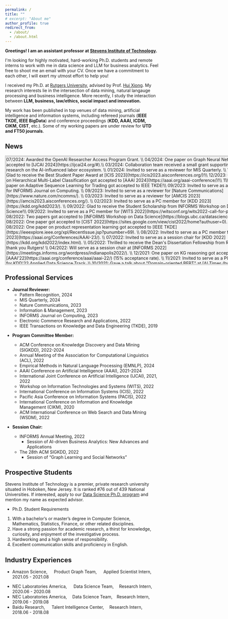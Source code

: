 ```yaml
---
permalink: /
title: ""
# excerpt: "About me"
author_profile: true
redirect_from: 
  - /about/
  - /about.html
---
```

**Greetings! I am an assistant professor at [Stevens Institute of Technology](https://www.stevens.edu/).**

<!-- I'm actively looking for Ph.D. students to work with me in AI-driven business analytics. Feel free to shoot me an email with your CV. Once we have a commitment to each other, I will exert my utmost effort to help you! -->

I'm looking for highly motivated, hard-working Ph.D. students and remote interns to work with me in data science and LLM for business analytics. Feel free to shoot me an email with your CV. Once we have a commitment to each other, I will exert my utmost effort to help you!

I received my Ph.D. at [Rutgers University](https://en.wikipedia.org/wiki/Rutgers_University#Rankings), advised by Prof. [Hui Xiong](https://scholar.google.com.hk/citations?hl=zh-CN&user=cVDF1tkAAAAJ&view_op=list_works&sortby=pubdate).
My research interests lie in the intersection of data mining, natural langauge processing and business intelligence. More recently, I study the interaction between **LLM, business, law/ethics, social impact and innovation.**

<!-- I am interested in two types of research philosophy: (i) empower AI models with human domain knowledge, i.e., leverage domain knowledge to design new AI models for domain sciences (e.g., Talent Analytics and FinTech); (ii) leverage AI to discover new knowledge, i.e., apply machine learning to interpret societal phenomena and derive managerial implications to guide decision-making. -->

<!-- Specifically, my research focuses on **domain knowledge inspired deep representation learning** to fuse diverse knowledge sources (e.g., graph-structured knowledge, text semantic, and formula knowledge, etc) for complex domain adaptation.
My work is primarily related to the following topics,
-  **ML Methodologies:** Graph Representation Learning, Text Representation Learning, Reinforcement Learning.  
-  **Domain Applications:** Career Network Analysis, Employee Turnover Prediction, Venture Capital Portfolio Generation, E-commerce Product Linkage.  -->


My work has been published in top venues of data mining, artificial intelligence and information systems, including refereed journals (**IEEE TKDE, IEEE BigData**) and conference proceedings (**KDD, AAAI, ICDM, CIKM, CIST**, etc.). Some of my working papers are under review for **UTD and FT50 journals**.

<!-- 
My faviorate quote:
"It does not matter how slowly you go as long as you do not stop." - Confucius\\
子曰：“譬如为山，未成一篑，止，吾止也。譬如平地，虽覆一篑，进，吾往也。”  -->

News
----
<!-- <div style="width:800px;height:450px;line-height:3em;overflow:scroll;padding:5px;" markdown="1"> -->
<div style="width:800px;height:350px;overflow:scroll;background-color:WhiteSmoke;border:4px double DarkGray;" markdown="1">
07/2024: Awarded the OpenAI Researcher Access Program Grant. \\
04/2024: One paper on Graph Neural Network got accepted to [IJCAI 2024](https://ijcai24.org/#).\\
03/2024: Collaboration team received a small grant supporting research on the AI-influenced labor ecosystem. \\
01/2024: Invited to serve as a reviewer for MIS Quarterly. \\
12/2023: Glad to receive the Best Student Paper Award at [ICIS 2023](https://icis2023.aisconferences.org/)!\\
12/2023: One paper on Hierarchical Multi-Label Classification got accepted to [AAAI 2024](https://aaai.org/aaai-conference/)!\\
11/2023: One paper on Adaptive Sequence Learning for Trading got accepted to IEEE TKDE!\\
09/2023: Invited to serve as a reviewer for INFORMS Journal on Computing. \\
09/2023: Invited to serve as a reviewer for [Nature Communications](https://www.nature.com/ncomms/). \\
03/2023: Invited to serve as a reviewer for [AMCIS 2023](https://amcis2023.aisconferences.org/). \\
02/2023: Invited to serve as a PC member for [KDD 2023](https://kdd.org/kdd2023/). \\
09/2022: Glad to receive the Student Scholarship from INFORMS Workshop on Data Science!\\
09/2022: Invited to serve as a PC member for [WITS 2022](https://witsconf.org/wits2022-call-for-papers/)! \\
08/2022: Two papers got accepted to [INFORMS Workshop on Data Science](https://blogs.ubc.ca/datascience2022/). \\
08/2022: One paper got accepted to [CIST 2022](https://sites.google.com/view/cist2022/home?authuser=0). \\
08/2022: One paper on product representation learning got accepted to [IEEE TKDE](https://ieeexplore.ieee.org/xpl/RecentIssue.jsp?punumber=69). \\
08/2022: Invited to serve as a PC member for [AAAI 2023](https://aaai.org/Conferences/AAAI-23/). \\
07/2022: Invited to serve as a session chair for [KDD 2022](https://kdd.org/kdd2022/index.html). \\
05/2022: Thrilled to receive the Dean's Dissertation Fellowship from Rutgers, thank you Rutgers! \\
04/2022: Will serve as a session chair at [INFORMS 2022](https://meetings.informs.org/wordpress/indianapolis2022/). \\
12/2021: One paper on KG reasoning got accepted to [AAAI'22](https://aaai.org/conference/aaai/aaai-22/) (15% acceptance rate). \\
11/2021: Invited to serve as a PC member for KDD'22 Applied Data Science Track. \\
10/2021: Gave a talk about "Domain-oriented BERT" at [AI Times (by Tsinghua University)](https://www.bilibili.com/video/BV11q4y197Qr?spm_id_from=333.999.0.0). \\
08/2021: Invited to serve as a PC member for AAAI'22, WSDM'22. \\
07/2021: Invited to serve as a PC member for IJCAI'22. \\
05/2021: One paper accepted to [KDD'21](https://kdd.org/kdd2021/). \\
04/2021: Passed my dissertation proposal defense, glad to be Ph.D. candidate now! \\
01/2021: Will join Amazon as a research intern. \\
12/2020: One paper accepted to AAAI'21. \\
11/2020: Invited to serve as a PC member for WWW'21. \\
10/2020: Invited to serve as a PC member for IJCAI'21. \\
09/2020: Invited to serve as a PC member for AAAI’21.
</div>




<!-- Education -->

<!-- ------ -->

<!-- * **Rutgers, The State University of New Jersey** -->

<!-- * Ph.D. in Information Systems, &nbsp;2018 - Current -->
<!-- * Advisor: Prof. [Hui Xiong](http://datamining.rutgers.edu/)  -->
<!-- * **Institute of Computing Technology, Chinese Academy of Sciences** -->

<!-- * M.S. in Computer Science, &nbsp;2015 - 2018 -->
<!-- * Advisor: Prof. [Jun Xu](https://scholar.google.com/citations?user=su14mcEAAAAJ&hl=enl)  -->
<!-- * **University of Science and Technology Beijing** -->

<!-- * B.E. in Electronic Engineering, &nbsp;2011 - 2015 -->
<!-- * Beijing Outstanding Undergraduate Award (Top 2%) -->
<!-- Publications
 -->

Professional Services
--------

* **Journal Reviewer:**
    - Pattern Recognition, 2024
    - MIS Quarterly, 2024
    - Nature Communications, 2023
    - Information & Management, 2023
    - INFORMS Journal on Computing, 2023
    - Electronic Commerce Research and Applications, 2022
    - IEEE Transactions on Knowledge and Data Engineering (TKDE), 2019
    <!-- - External Reviewer (2019) -->

<!-- PC Member: ACL'2022, AAAI'22, IJCAI'22, WSDM'22, WWW'21, IJCAI'21, AAAI'21.\\
External/Sub Reviewer: KDD 2021, WSDM 2020, CIKM 2020, IJCAI 2020, CIKM 2019, TKDE 2019. -->
* **Program Committee Member:**
  - ACM Conference on Knowledge Discovery and Data Mining (SIGKDD), 2022-2024
    <!-- - Program Committee (2022) -->
    <!-- - External Reviewer (2021) -->
  - Annual Meeting of the Association for Computational Linguistics (ACL), 2022
  - Empirical Methods in Natural Language Processing (EMNLP), 2024
    <!-- - Rolling Reviewer (2022) -->
  - AAAI Conference on Artificial Intelligence (AAAI), 2021-2024
    <!-- - Program Committee (2021, 2022) -->
  - International Joint Conference on Artificial Intelligence (IJCAI), 2021, 2022
    <!-- - Program Committee (2021, 2022), External Reviewer (2020) -->
  - Workshop on Information Technologies and Systems (WITS), 2022
    <!-- - Program Committee (2022) -->
  - International Conference on Information Systems (ICIS), 2022
    <!-- - Reviewer (2022) -->
  - Pacific Asia Conference on Information Systems (PACIS), 2022
    <!-- - Reviewer (2022) -->
  - International Conference on Information and Knowledge Management (CIKM), 2020
    <!-- - External Reviewer (2019, 2020) -->
  - ACM International Conference on Web Search and Data Mining (WSDM), 2022

* **Session Chair:**
  - INFORMS Annual Meeting, 2022
    - Session of AI-driven Business Analytics: New Advances and Applications
  - The 28th ACM SIGKDD, 2022
    - Session of “Graph Learning and Social Networks”


Prospective Students
--------------------
Stevens Institute of Technology is a premier, private research university situated in Hoboken, New Jersey. It is ranked #76 out of 439 National Universities. If interested, apply to our [Data Science Ph.D. program](https://www.stevens.edu/program/data-science-phd) and mention my name as expected advisor.

- Ph.D. Student Requirements
1. With a bachelor’s or master’s degree in Computer Science, Mathematics, Statistics, Finance, or other related disciplines.
2. Have a strong passion for academic research, a thirst for knowledge, curiosity, and enjoyment of the investigative process.
3. Hardworking and a high sense of responsibility.
4. Excellent communication skills and proficiency in English.


Industry Experiences
--------------------
* Amazon Science,   &emsp; Product Graph Team, &emsp; Applied Scientist Intern, 2021.05 - 2021.08
  <!-- * Applied Scientist Intern -->
  <!-- * Topic: Language Representation Pre-training for Low-resource Entity Matching. -->
    <!-- * Mentors: [Xin Luna Dong](https://scholar.google.com/citations?user=uGsKvHoAAAAJ&hl=en), [Zhengyang Wang](https://scholar.google.com/citations?user=A4fNBtEAAAAJ) -->
<!-- * NEC Laboratories America,       Research Intern,       2020.06 - 2020.08 -->
* NEC Laboratories America, &emsp; Data Science Team, &emsp;Research Intern,&emsp; 2020.06 - 2020.08
  <!-- * Research Intern -->
  <!-- * Topic: Deep Contextualized Product Representation Learning. -->
* NEC Laboratories America, &emsp;Data Science Team,&emsp;Research Intern,&emsp;   2019.06 - 2019.08
  <!-- * Research Intern -->
  <!-- * Topic: Spatio-temporal Modeling for Turbulence Forecasting. -->
    <!-- * Mentor: Dr. [Yanchi Liu](https://scholar.google.com.hk/citations?hl=zh-CN&user=faLmr-YAAAAJ&view_op=list_works&sortby=pubdate)  -->
* Baidu Research,     &emsp; Talent Intelligence Center, &emsp;Research Intern,&emsp;    2018.06 - 2018.08
  <!-- * Research Intern -->
  <!-- * Topic: Representation Learning for Talent and Job Market Analysis and Benchmarking. -->
    <!-- * Mentor: Dr. [Hengshu Zhu](https://scholar.google.com/citations?user=55MQBzYAAAAJ&hl=en)  -->


<!--
Teaching Experience
-------------------
 ### **Instructor:** 
- Big Data Technology (Graduate, Spring 2024, Stevens Institute of Technology).
  - Topics: MapReduce, Hadoop, Spark, Streaming Data, Large-scale Machine Learning.
- Data Warehousing & Data Mining (Undergraduate, Spring 2022, Rutgers University)
  - Teach students with diverse backgrounds the fundations of data mining and machine learning, as well as how to use Python, Pandas, Orange to perform quick data anlytics.
-->

  <!-- - Course Evaluation: 4.53/5 (department average 4.29/5) -->

<!-- ### **Teaching Assistant:**
- Cyber Security
- Information Security IT/CS (Fall 2021, Spring 2022)
- Data Warehousing & Data Mining (Spring 2021)
- Time Series Model (2020 Fall) -->
